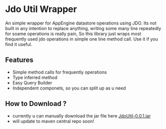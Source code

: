 # Jdo Util Wrapper
An simple wrapper for AppEngine datastore operations using JDO. Its not built in any intention to replace anything, writing some many line repeatedly for soame operations is really pain, So this library just wraps most frequently used jdo operations in simple one line method call. Use it if you find it useful.

## Features

- Simple method calls for frequently operations 
- Type inferred method
- Easy Query Builder
- Independent componets, so you can split up as u need 

## How to Download ?

- currently u can manually download the jar file here [JdoUtil-0.0.1.jar](https://github.com/ramesh-dev/JdoUtil/blob/master/src/dist/JdoUtil-0.0.1.jar)
- will update to maven central repo soon!
